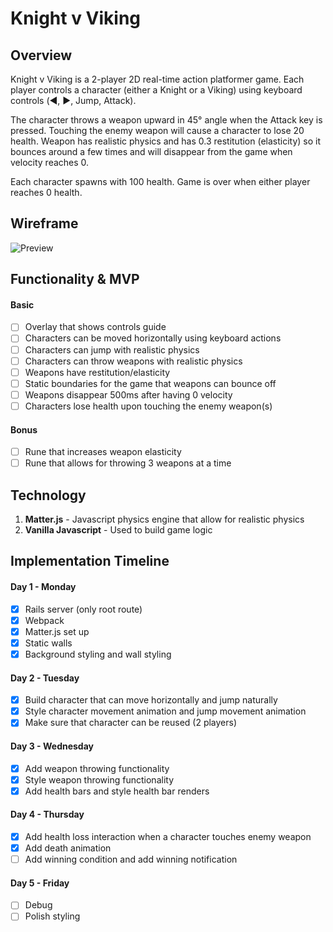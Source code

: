 <!-- # README

This README would normally document whatever steps are necessary to get the
application up and running.

Things you may want to cover:

* Ruby version

* System dependencies

* Configuration

* Database creation

* Database initialization

* How to run the test suite

* Services (job queues, cache servers, search engines, etc.)

* Deployment instructions

* ... -->

# Knight v Viking

## Overview

Knight v Viking is a 2-player 2D real-time action platformer game. Each player controls a character (either a Knight or a Viking) using keyboard controls (◀️, ▶️, Jump, Attack).

The character throws a weapon upward in 45° angle when the Attack key is pressed. Touching the enemy weapon will cause a character to lose 20 health. Weapon has realistic physics and has 0.3 restitution (elasticity) so it bounces around a few times and will disappear from the game when velocity reaches 0.

Each character spawns with 100 health. Game is over when either player reaches 0 health.

## Wireframe

![Preview](https://github.com/khaivubui/knight_v_viking/blob/master/docs/Web%201920%20%E2%80%93%201.png)

## Functionality & MVP

#### Basic

- [ ] Overlay that shows controls guide
- [ ] Characters can be moved horizontally using keyboard actions
- [ ] Characters can jump with realistic physics
- [ ] Characters can throw weapons with realistic physics
- [ ] Weapons have restitution/elasticity
- [ ] Static boundaries for the game that weapons can bounce off
- [ ] Weapons disappear 500ms after having 0 velocity
- [ ] Characters lose health upon touching the enemy weapon(s)

#### Bonus
- [ ] Rune that increases weapon elasticity
- [ ] Rune that allows for throwing 3 weapons at a time

## Technology

1. __Matter.js__ - Javascript physics engine that allow for realistic physics
2. __Vanilla Javascript__ - Used to build game logic

## Implementation Timeline

#### Day 1 - Monday
- [x] Rails server (only root route)
- [x] Webpack
- [x] Matter.js set up
- [x] Static walls
- [x] Background styling and wall styling

#### Day 2 - Tuesday
- [x] Build character that can move horizontally and jump naturally
- [x] Style character movement animation and jump movement animation
- [x] Make sure that character can be reused (2 players)

#### Day 3 - Wednesday
- [x] Add weapon throwing functionality
- [x] Style weapon throwing functionality
- [x] Add health bars and style health bar renders

#### Day 4 - Thursday
- [x] Add health loss interaction when a character touches enemy weapon
- [x] Add death animation
- [ ] Add winning condition and add winning notification

#### Day 5 - Friday
- [ ] Debug
- [ ] Polish styling
